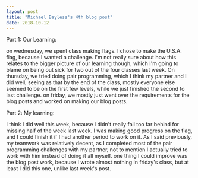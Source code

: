 ```yaml
---
layout: post
title: "Michael Bayless's 4th blog post"
date: 2018-10-12
---
```


Part 1: Our Learning:

on wednesday, we spent class making flags. I chose to make the U.S.A. flag, because I wanted a challenge. I'm not really sure about how this relates to the bigger picture of our learning though, which I'm going to blame on being out sick for two out of the four classes last week. On thursday, we tried doing pair programming, which I think my partner and I did well, seeing as that by the end of the class, mostly everyone else seemed to be on the first few levels, while we just finished the second to last challenge. on friday, we mostly just went over the requirements for the blog posts and worked on making our blog posts.

Part 2: My learning:

I think I did well this week, because I didn't really fall too far behind for missing half of the week last week. I was making good progress on the flag, and I could finish it if I had another period to work on it. As I said previously, my teamwork was relatively decent, as I completed most of the pair programming challenges with my partner, not to mention I actually tried to work with him instead of doing it all myself. one thing I could improve was the blog post work, because I wrote almost nothing in friday's class, but at least I did this one, unlike last week's post.
